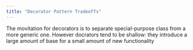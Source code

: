 ```yaml
---
title: "Decorator Pattern Tradeoffs"
---
```


The movitation for decorators is to separate special-purpose class from a more
generic one. However docrators tend to be shallow: they introduce a large
amount of base for a small amount of new functionality
